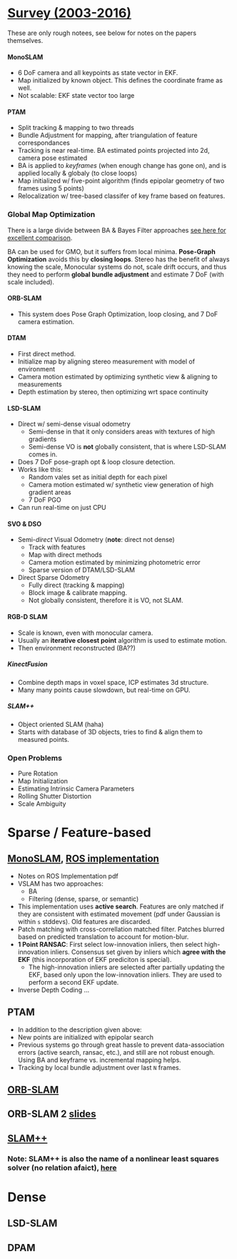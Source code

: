 # [Survey (2003-2016)](https://ipsjcva.springeropen.com/articles/10.1186/s41074-017-0027-2)
These are only rough notees, see below for notes on the papers themselves.
#### MonoSLAM
  - 6 DoF camera and all keypoints as state vector in EKF.
  - Map initialized by known object. This defines the coordinate frame as well.
  - Not scalable: EKF state vector too large
#### PTAM
  - Split tracking & mapping to two threads
  - Bundle Adjustment for mapping, after triangulation of feature correspondances
  - Tracking is near real-time. BA estimated points projected into 2d, camera pose estimated
  - BA is applied to *keyframes* (when enough change has gone on), and is applied locally & globaly (to close loops)
  - Map initialized w/ five-point algorithm (finds epipolar geometry of two frames using 5 points)
  - Relocalization w/ tree-based classifer of key frame based on features.
### Global Map Optimization
There is a large divide between BA & Bayes Filter approaches [see here for excellent comparison](https://www.doc.ic.ac.uk/~ajd/Publications/strasdat_etal_ivc2012.pdf).

BA can be used for GMO, but it suffers from local minima. **Pose-Graph Optimization** avoids this by **closing loops**. Stereo has the benefit of always knowing the scale, Monocular systems do not, scale drift occurs, and thus they need to perform __global bundle adjustment__ and estimate 7 DoF (with scale included).
#### ORB-SLAM
  - This system does Pose Graph Optimization, loop closing, and 7 DoF camera estimation.
#### DTAM
  - First direct method.
  - Initialize map by aligning stereo measurement with model of environment
  - Camera motion estimated by optimizing synthetic view & aligning to measurements
  - Depth estimation by stereo, then optimizing wrt space continuity
#### LSD-SLAM
  - Direct w/ semi-dense visual odometry
    - Semi-dense in that it only considers areas with textures of high gradients
    - Semi-dense VO is **not** globally consistent, that is where LSD-SLAM comes in.
  - Does 7 DoF pose-graph opt & loop closure detection.
  - Works like this:
    - Random vales set as initial depth for each pixel
    - Camera motion estimated w/ synthetic view generation of high gradient areas
    - 7 DoF PGO
  - Can run real-time on just CPU
#### SVO & DSO
  - Semi-*direct* Visual Odometry (**note**: direct not dense)
    - Track with features
    - Map with direct methods
    - Camera motion estimated by minimizing photometric error
    - Sparse version of DTAM/LSD-SLAM
  - Direct Sparse Odometry
    - Fully direct (tracking & mapping)
    - Block image & calibrate mapping.
    - Not globally consistent, therefore it is VO, not SLAM.
#### RGB-D SLAM
  - Scale is known, even with monocular camera.
  - Usually an __iterative closest point__ algorithm is used to estimate motion.
  - Then environment reconstructed (BA??)
##### KinectFusion
  - Combine depth maps in voxel space, ICP estimates 3d structure.
  - Many many points cause slowdown, but real-time on GPU.
##### SLAM++
  - Object oriented SLAM (haha)
  - Starts with database of 3D objects, tries to find & align them to measured points.
### Open Problems
  - Pure Rotation
  - Map Initialization
  - Estimating Intrinsic Camera Parameters
  - Rolling Shutter Distortion
  - Scale Ambiguity


# Sparse / Feature-based

## [MonoSLAM](https://www.doc.ic.ac.uk/~ajd/Publications/davison_etal_pami2007.pdf), [ROS implementation](https://github.com/rrg-polito/mono-slam)
  - Notes on ROS Implementation pdf
  - VSLAM has two approaches:
    - BA
    - Filtering (dense, sparse, or semantic)
  - This implementation uses **active search**. Features are only matched if they are consistent with estimated movement (pdf under Gaussian is within `s` stddevs). Old features are discarded.
  - Patch matching with cross-correllation matched filter. Patches blurred based on predicted translation to account for motion-blur.
  - **1 Point RANSAC**: First select low-innovation inliers, then select high-innovation inliers. Consensus set given by inliers which __agree with the EKF__ (this incorporation of EKF prediciton is special). 
    - The high-innovation inliers are selected after partially updating the EKF, based only upon the low-innovation inliers. They are used to perform a second EKF update.
  - Inverse Depth Coding ...

## PTAM
  - In addition to the description given above:
  - New points are initialized with epipolar search
  - Previous systems go through great hassle to prevent data-association errors (active search, ransac, etc.), and still are not robust enough. Using BA and keyframe vs. incremental mapping helps.
  - Tracking by local bundle adjustment over last `N` frames.

## [ORB-SLAM](https://arxiv.org/pdf/1502.00956.pdf)

## ORB-SLAM 2 [slides](https://cseweb.ucsd.edu/classes/sp17/cse252C-a/CSE252C_20170503.pdf)

## [SLAM++](https://www.doc.ic.ac.uk/~ajd/Publications/salas-moreno_etal_cvpr2013.pdf)
### Note: SLAM++ is also the name of a nonlinear least squares solver (no relation afaict), [here](https://arxiv.org/pdf/1608.03037.pdf)

# Dense
## LSD-SLAM

## DPAM

